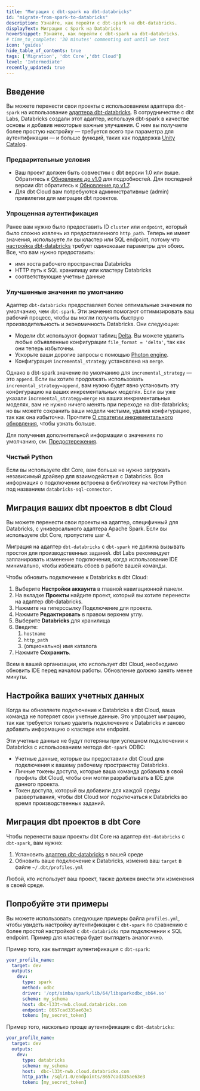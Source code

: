 ```yaml
---
title: "Миграция с dbt-spark на dbt-databricks"
id: "migrate-from-spark-to-databricks"
description: Узнайте, как перейти с dbt-spark на dbt-databricks.
displayText: Миграция с Spark на Databricks
hoverSnippet: Узнайте, как перейти с dbt-spark на dbt-databricks.
# time_to_complete: '30 minutes' commenting out until we test
icon: 'guides'
hide_table_of_contents: true
tags: ['Migration', 'dbt Core','dbt Cloud']
level: 'Intermediate'
recently_updated: true
---
```


<div style={{maxWidth: '900px'}}>

## Введение

Вы можете перенести свои проекты с использованием адаптера `dbt-spark` на использование [адаптера dbt-databricks](https://github.com/databricks/dbt-databricks). В сотрудничестве с dbt Labs, Databricks создали этот адаптер, используя dbt-spark в качестве основы и добавив некоторые важные улучшения. С ним вы получаете более простую настройку &mdash; требуется всего три параметра для аутентификации &mdash; и больше функций, таких как поддержка [Unity Catalog](https://www.databricks.com/product/unity-catalog).

### Предварительные условия

- Ваш проект должен быть совместим с dbt версии 1.0 или выше. Обратитесь к [Обновление до v1.0](/docs/dbt-versions/core-upgrade/Older%20versions/upgrading-to-v1.0) для подробностей. Для последней версии dbt обратитесь к [Обновление до v1.7](/docs/dbt-versions/core-upgrade/upgrading-to-v1.7).
- Для dbt Cloud вам потребуются административные (admin) привилегии для миграции dbt проектов.

### Упрощенная аутентификация

Ранее вам нужно было предоставить ID `cluster` или `endpoint`, который было сложно извлечь из предоставленного `http_path`. Теперь не имеет значения, используете ли вы кластер или SQL endpoint, потому что [настройка dbt-databricks](/docs/core/connect-data-platform/databricks-setup) требует _одинаковые_ параметры для обоих. Все, что вам нужно предоставить:
- имя хоста рабочего пространства Databricks
- HTTP путь к SQL хранилищу или кластеру Databricks
- соответствующие учетные данные

### Улучшенные значения по умолчанию

Адаптер `dbt-databricks` предоставляет более оптимальные значения по умолчанию, чем `dbt-spark`. Эти значения помогают оптимизировать ваш рабочий процесс, чтобы вы могли получить быструю производительность и экономичность Databricks. Они следующие:

- Модели dbt используют формат таблиц [Delta](https://docs.databricks.com/delta/index.html). Вы можете удалить любые объявленные конфигурации `file_format = 'delta'`, так как они теперь избыточны.
- Ускорьте ваши дорогие запросы с помощью [Photon engine](https://docs.databricks.com/runtime/photon.html).
- Конфигурация `incremental_strategy` установлена на `merge`.

Однако в dbt-spark значение по умолчанию для `incremental_strategy` — это `append`. Если вы хотите продолжать использовать `incremental_strategy=append`, вам нужно будет явно установить эту конфигурацию на ваших инкрементальных моделях. Если вы уже указали `incremental_strategy=merge` на ваших инкрементальных моделях, вам не нужно ничего менять при переходе на dbt-databricks; но вы можете сохранить ваши модели чистыми, удалив конфигурацию, так как она избыточна. Прочтите [О стратегии инкрементального обновления](/docs/build/incremental-strategy), чтобы узнать больше.

Для получения дополнительной информации о значениях по умолчанию, см. [Предостережения](/docs/core/connect-data-platform/databricks-setup#caveats).

### Чистый Python

Если вы используете dbt Core, вам больше не нужно загружать независимый драйвер для взаимодействия с Databricks. Вся информация о подключении встроена в библиотеку на чистом Python под названием `databricks-sql-connector`.

## Миграция ваших dbt проектов в dbt Cloud

Вы можете перенести свои проекты на адаптер, специфичный для Databricks, с универсального адаптера Apache Spark. Если вы используете dbt Core, пропустите шаг 4.

Миграция на адаптер `dbt-databricks` с `dbt-spark` не должна вызывать простоя для производственных заданий. dbt Labs рекомендует запланировать изменение подключения, когда использование IDE минимально, чтобы избежать сбоев в работе вашей команды.

Чтобы обновить подключение к Databricks в dbt Cloud:

1. Выберите **Настройки аккаунта** в главной навигационной панели.
2. На вкладке **Проекты** найдите проект, который вы хотите перенести на адаптер dbt-databricks.
3. Нажмите на гиперссылку Подключение для проекта.
4. Нажмите **Редактировать** в правом верхнем углу.
5. Выберите **Databricks** для хранилища
6. Введите:
    1. `hostname`
    2. `http_path`
    3. (опционально) имя каталога
7. Нажмите **Сохранить**.

Всем в вашей организации, кто использует dbt Cloud, необходимо обновить IDE перед началом работы. Обновление должно занять менее минуты.

## Настройка ваших учетных данных

Когда вы обновляете подключение к Databricks в dbt Cloud, ваша команда не потеряет свои учетные данные. Это упрощает миграцию, так как требуется только удалить подключение к Databricks и заново добавить информацию о кластере или endpoint.

Эти учетные данные не будут потеряны при успешном подключении к Databricks с использованием метода `dbt-spark` ODBC:

- Учетные данные, которые вы предоставили dbt Cloud для подключения к вашему рабочему пространству Databricks.
- Личные токены доступа, которые ваша команда добавила в свой профиль dbt Cloud, чтобы они могли разрабатывать в IDE для данного проекта.
- Токен доступа, который вы добавили для каждой среды развертывания, чтобы dbt Cloud мог подключаться к Databricks во время производственных заданий.

## Миграция dbt проектов в dbt Core

Чтобы перенести ваши проекты dbt Core на адаптер `dbt-databricks` с `dbt-spark`, вам нужно:
1. Установить [адаптер dbt-databricks](https://github.com/databricks/dbt-databricks) в вашей среде
1. Обновить ваше подключение к Databricks, изменив ваш `target` в файле `~/.dbt/profiles.yml`

Любой, кто использует ваш проект, также должен внести эти изменения в своей среде.

## Попробуйте эти примеры

Вы можете использовать следующие примеры файла `profiles.yml`, чтобы увидеть настройку аутентификации с `dbt-spark` по сравнению с более простой настройкой с `dbt-databricks` при подключении к SQL endpoint. Пример для кластера будет выглядеть аналогично.

Пример того, как выглядит аутентификация с `dbt-spark`:

<File name='~/.dbt/profiles.yml'>

```yaml
your_profile_name:
  target: dev
  outputs:
    dev:
      type: spark
      method: odbc
      driver: '/opt/simba/spark/lib/64/libsparkodbc_sb64.so'
      schema: my_schema
      host: dbc-l33t-nwb.cloud.databricks.com
      endpoint: 8657cad335ae63e3
      token: [my_secret_token]

```

</File>

Пример того, насколько проще аутентификация с `dbt-databricks`:

<File name='~/.dbt/profiles.yml'>

```yaml
your_profile_name:
  target: dev
  outputs:
    dev:
      type: databricks
      schema: my_schema
      host:  dbc-l33t-nwb.cloud.databricks.com
      http_path: /sql/1.0/endpoints/8657cad335ae63e3
      token: [my_secret_token]
```

</File>

</div>